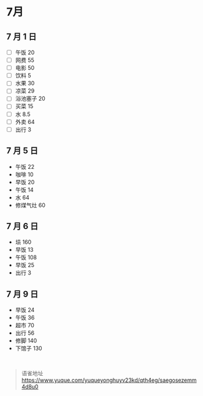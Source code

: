 # 7月
## 7 月 1 日

- [ ] 午饭 20
- [ ] 网费 55
- [ ] 电影 50
- [ ] 饮料 5
- [ ] 水果 30
- [ ] 凉菜 29
- [ ] 浴池塞子 20
- [ ] 买菜 15
- [ ] 水 8.5
- [ ] 外卖 64
- [ ] 出行 3

## 7 月 5 日

- 午饭 22
- 咖啡 10
- 早饭 20
- 午饭 14
- 水 64
- 修煤气灶 60

## 7 月 6 日

- 埙 160
- 早饭 13
- 午饭 108
- 早饭 25
- 出行 3

## 7 月 9 日

- 早饭 24
- 午饭 36
- 超市 70
- 出行 56
- 修脚 140
- 下馆子 130

<br>
  
> 语雀地址 https://www.yuque.com/yuqueyonghuyv23kd/qth4eg/saegosezemm4d8u0